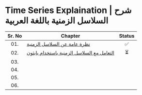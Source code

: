 # Time Series Explaination | شرح السلاسل الزمنية باللغة العربية

| Sr. No | Chapter                                                               |Status|
|:------:|----------------------------------------------------------------------------|:--:|
| 01.     | [نظرة عامة عن السلاسل الزمنية]()|✅|
| 02.     | [التعامل مع السلاسل الزمنية باستخدام بايثون]()|⏳| 
| 03.     | []()||
| 04.     | []()||
| 05.     | []()|| 
| 06.     | []()||s
